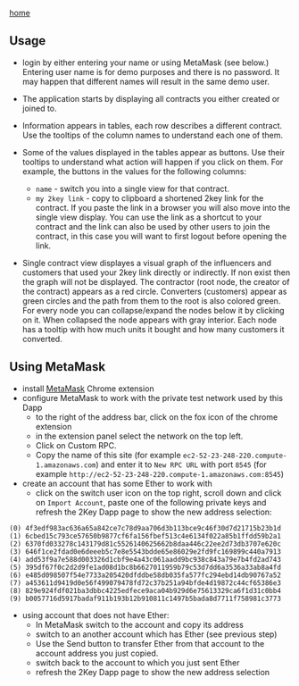 [home](./)
## Usage
* login by either entering your name or using MetaMask (see below.)
Entering user name is for demo purposes and there is no password.
It may happen that different names will result in the same demo user.

* The application starts by displaying all contracts you either created or joined to.
* Information appears in tables, each row describes a different contract. Use the tooltips of the column names to understand each one of them.
* Some of the values displayed in the tables appear as buttons. Use their tooltips to understand what action will happen if you click on them.
For example, the buttons in the values for the following columns:
  * `name` - switch you into a single view for that contract.
  * `my 2key link` - copy to clipboard a shortened 2key link for the contract.
  If you paste the link in a browser you will also move into the single view display.
  You can use the link as a shortcut to your contract and the link can also 
  be used by other users to join the contract, in this case you will want to
  first logout before opening the link.
* Single contract view displayes a visual graph of the influencers and customers
 that used your 2key link directly or indirectly. If non exist then the graph will not be displayed.
 The contractor (root node, the creator of the contract) appears as a red circle.
 Converters (customers) appear as green circles and the path from them to the root is also colored green.
 For every node you can collapse/expand the nodes below it by clicking on it. When collapsed the node appears with gray interior.
 Each node has a tooltip with how much units it bought and how many customers it converted.


## Using MetaMask
* install [MetaMask](https://metamask.io/) Chrome extension
* configure MetaMask to work with the private test network used by this Dapp
  * to the right of the address bar, click on the fox icon of the chrome extension
  * in the extension panel select the network on the top left.
  * Click on Custom RPC.
  * Copy the name of this site (for example `ec2-52-23-248-220.compute-1.amazonaws.com`) and enter it to
`New RPC URL` with port `8545` (for example `http://ec2-52-23-248-220.compute-1.amazonaws.com:8545`) 
* create an account that has some Ether to work with
  * click on the switch user icon on the top right,
scroll down and click on `Import Account`,
paste one of the following private keys and refresh the 2Key Dapp page to show the new address selection:
```angular2html
(0) 4f3edf983ac636a65a842ce7c78d9aa706d3b113bce9c46f30d7d21715b23b1d
(1) 6cbed15c793ce57650b9877cf6fa156fbef513c4e6134f022a85b1ffdd59b2a1
(2) 6370fd033278c143179d81c5526140625662b8daa446c22ee2d73db3707e620c
(3) 646f1ce2fdad0e6deeeb5c7e8e5543bdde65e86029e2fd9fc169899c440a7913
(4) add53f9a7e588d003326d1cbf9e4a43c061aadd9bc938c843a79e7b4fd2ad743
(5) 395df67f0c2d2d9fe1ad08d1bc8b6627011959b79c53d7dd6a3536a33ab8a4fd
(6) e485d098507f54e7733a205420dfddbe58db035fa577fc294ebd14db90767a52
(7) a453611d9419d0e56f499079478fd72c37b251a94bfde4d19872c44cf65386e3
(8) 829e924fdf021ba3dbbc4225edfece9aca04b929d6e75613329ca6f1d31c0bb4
(9) b0057716d5917badaf911b193b12b910811c1497b5bada8d7711f758981c3773
```
* using account that does not have Ether:
  * In MetaMask switch to the account and copy its address
  * switch to an another account which has Ether (see previous step)
  * Use the Send button to transfer Ether from that account to the account address you just copied.
  * switch back to the account to which you just sent Ether
  * refresh the 2Key Dapp page to show the new address selection
